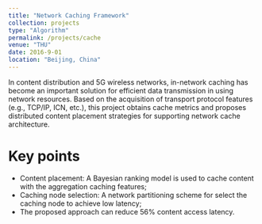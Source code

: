 ```yaml
---
title: "Network Caching Framework"
collection: projects
type: "Algorithm"
permalink: /projects/cache
venue: "THU"
date: 2016-9-01
location: "Beijing, China"
---
```


In content distribution and 5G wireless networks, in-network caching has become an important solution for efficient data transmission in  using network resources. Based on the acquisition of transport protocol features (e.g., TCP/IP, ICN, etc.), this project obtains cache metrics and proposes distributed content placement strategies for supporting network cache architecture.



# Key points
* Content placement: A Bayesian ranking model is used to cache content with the aggregation caching features;
* Caching node selection: A network partitioning scheme for select the caching node to achieve low latency;
* The proposed approach can reduce 56% content access latency.
